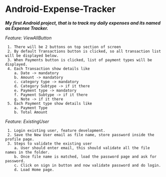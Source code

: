 # Android-Expense-Tracker
**_My first Android project, that is to track my daily expenses and its named as Expense Tracker._**

_Feature: ViewAllButton_
```
 1. There will be 2 buttons on top section of screen
 2. By default Transactions button is clicked, so all transaction list will be displayed below.
 3. When Payments button is clicked, list of payment types will be displayed.
 4. Each Transaction show details like 
    a. Date -> mandatory
    b. Amount -> mandatory
    c. category type -> mandatory
    d. Category Subtype -> if it there
    e. Payment type -> mandatory
    f. Payment Subtype -> if it there
    g. Note -> if it there
 5. Each Payment type show details like
    a. Payment Type
    b. Total Amount 
```

_Feature: ExistingUser_
```
 1. Login existing user, feature development.
 2. Save the New User email as file name, store password inside the profile page.
 3. Steps to validate the existing user
    a. User should enter email, this should validate all the file names in the folder.
    b. Once file name is matched, load the password page and ask for password.
    c. Click on sign in button and now validate password and do login.   
    d. Load Home page.
```